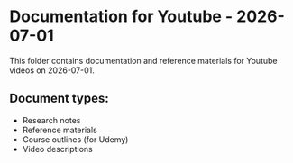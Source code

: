 # Documentation for Youtube - 2026-07-01

This folder contains documentation and reference materials for Youtube videos on 2026-07-01.

## Document types:
- Research notes
- Reference materials
- Course outlines (for Udemy)
- Video descriptions
